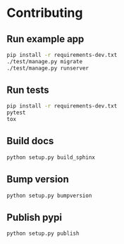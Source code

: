 # Contributing

## Run example app

```bash
pip install -r requirements-dev.txt
./test/manage.py migrate
./test/manage.py runserver
```

## Run tests

```bash
pip install -r requirements-dev.txt
pytest
tox
```

## Build docs

```bash
python setup.py build_sphinx
```

## Bump version

```bash
python setup.py bumpversion
```

## Publish pypi

```bash
python setup.py publish
```


